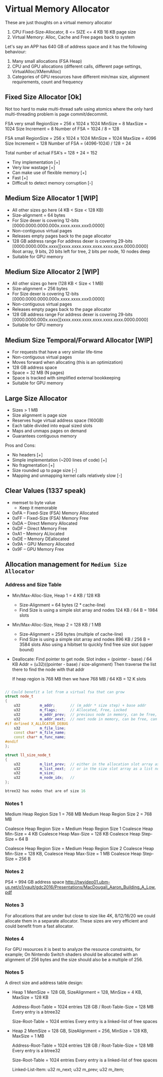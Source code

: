 # Virtual Memory Allocator

These are just thoughts on a virtual memory allocator

1. CPU Fixed-Size-Allocator, 8 <= SIZE <= 4 KB
   16 KB page size
2. Virtual Memory: Alloc, Cache and Free pages back to system

Let's say an APP has 640 GB of address space and it has the following behaviour:

1. Many small allocations (FSA Heap)
2. CPU and GPU allocations (different calls, different page settings, VirtualAlloc/XMemAlloc)
3. Categories of GPU resources have different min/max size, alignment requirements, count and frequency

## Fixed Size Allocator [Ok]

Not too hard to make multi-thread safe using atomics where the only hard multi-threading problem is page commit/decommit.

FSA very small
  RegionSize = 256 x 1024 x 1024
  MinSize = 8
  MaxSize = 1024
  Size Increment = 8
  Number of FSA = 1024 / 8 = 128

FSA small
  RegionSize = 256 x 1024 x 1024
  MinSize = 1024
  MaxSize = 4096
  Size Increment = 128
  Number of FSA = (4096-1024) / 128 = 24

Total number of actual FSA's = 128 + 24 = 152

- Tiny implementation [+]
- Very low wastage [+]
- Can make use of flexible memory [+]
- Fast [+]
- Difficult to detect memory corruption [-]

## Medium Size Allocator 1 [WIP]

- All other sizes go here (4 KB < Size < 128 KB)
- Size-alignment = 64 bytes
- For Size dexer is covering 12-bits [0000.0000.0000.000x.xxxx.xxxx.xxx0.0000]
- Non-contiguous virtual pages
- Releases empty pages back to the page allocator
- 128 GB address range
  For address dexer is covering 29-bits [0000.0000.000x.xxxx][xxxx.xxxx.xxxx.xxxx.xxxx.xxxx.0000.0000]
  Root array, 9 bits, 20 bits left for tree, 2 bits per node, 10 nodes deep
- Suitable for GPU memory

## Medium Size Allocator 2 [WIP]

- All other sizes go here (128 KB < Size < 1 MB)
- Size-alignment = 256 bytes
- For Size dexer is covering 12-bits [0000.0000.0000.000x.xxxx.xxxx.xxx0.0000]
- Non-contiguous virtual pages
- Releases empty pages back to the page allocator
- 128 GB address range
  For address dexer is covering 29-bits [0000.0000.000x.xxxx][xxxx.xxxx.xxxx.xxxx.xxxx.xxxx.0000.0000]
- Suitable for GPU memory


## Medium Size Temporal/Forward Allocator [WIP]

- For requests that have a very similar life-time
- Non-contiguous virtual pages
- Moves forward when allocating (this is an optimization)
- 128 GB address space
- Space = 32 MB (N pages)
- Space is tracked with simplified external bookkeeping
- Suitable for GPU memory

## Large Size Allocator

- Sizes > 1 MB                                                                                             
- Size alignment is page size
- Reserves huge virtual address space (160GB)
- Each table divided into equal sized slots
- Maps and unmaps pages on demand
- Guarantees contiguous memory

Pros and Cons:

- No headers [+]
- Simple implementation (~200 lines of code) [+]
- No fragmentation [+]
- Size rounded up to page size [-]
- Mapping and unmapping kernel calls relatively slow [-]

## Clear Values (1337 speak)

- memset to byte value
  - Keep it memorable
- 0xFA – Fixed-Size (FSA) Memory Allocated
- 0xFF – Fixed-Size (FSA) Memory Free
- 0xDA – Direct Memory Allocated
- 0xDF – Direct Memory Free
- 0xA1 – Memory ALlocated
- 0xDE – Memory DEallocated
- 0x9A – GPU Memory Allocated
- 0x9F – GPU Memory Free

## Allocation management for `Medium Size Allocator`

### Address and Size Table

- Min/Max-Alloc-Size, Heap 1 =   4 KB / 128 KB
  - Size-Alignment = 64 bytes (2 * cache-line)
  - Find Size is using a simple slot array and nodes
    124 KB / 64 B = 1984 slots
- Min/Max-Alloc-Size, Heap 2 = 128 KB / 1   MB
  - Size-Alignment = 256 bytes (multiple of cache-line)
  - Find Size is using a simple slot array and nodes
    896 KB / 256 B = 3584 slots
    Also using a hibitset to quickly find free size slot (upper bound)

- Deallocate: Find pointer to get node.
  Slot index = (pointer - base) / 64 KB
  Addr = (u32)((pointer - base) / size-alignment)
  Then traverse the list there to find the node with that addr

  If heap region is 768 MB then we have 768 MB / 64 KB = 12 K slots

```C++

// Could benefit a lot from a virtual fsa that can grow
struct node_t
{
    u32         m_addr;       // (m_addr * size step) + base addr
    u32         m_flags;      // Allocated, Free, Locked
    u32         m_addr_prev;  // previous node in memory, can be free, can be allocated
    u32         m_addr_next;  // next node in memory, can be free, can be allocated
#if defined X_ALLOCATOR_DEBUG
    s32         m_file_line;
    const char* m_file_name;
    const char* m_func_name;
#endif
};

struct ll_size_node_t
{
    u32         m_list_prev;  // either in the allocation slot array as a list node
    u32         m_list_next;  // or in the size slot array as a list node
    u32         m_size;
    u32         m_node_idx;   //
};

btree32 has nodes that are of size 16

```

### Notes 1

Medium Heap Region Size 1 = 768 MB
Medium Heap Region Size 2 = 768 MB

Coalesce Heap Region Size = Medium Heap Region Size 1
Coalesce Heap Min-Size = 4 KB
Coalesce Heap Max-Size = 128 KB
Coalesce Heap Step-Size = 64 B

Coalesce Heap Region Size = Medium Heap Region Size 2
Coalesce Heap Min-Size = 128 KB,
Coalesce Heap Max-Size = 1 MB
Coalesce Heap Step-Size = 256 B

### Notes 2

PS4 = 994 GB address space
<http://twvideo01.ubm-us.net/o1/vault/gdc2016/Presentations/MacDougall_Aaron_Building_A_Low.pdf>

### Notes 3

For allocations that are under but close to size like 4K, 8/12/16/20 we could allocate them in a separate allocator. These sizes are very efficient and could benefit from a fast allocator.

### Notes 4

For GPU resources it is best to analyze the resource constraints, for example; On Nintendo Switch shaders should be allocated with an alignment of 256 bytes and the size should also be a multiple of 256.

### Notes 5

A direct size and address table design:

- Heap 1
  MemSize = 128 GB, SizeAlignment = 128, MinSize = 4 KB, MaxSize = 128 KB
  
  Address-Root-Table = 1024 entries
  128 GB / Root-Table-Size = 128 MB
  Every entry is a btree32

  Size-Root-Table = 1024 entries
  Every entry is a linked-list of free spaces

- Heap 2
  MemSize = 128 GB, SizeAlignment = 256, MinSize = 128 KB, MaxSize = 1 MB
  
  Address-Root-Table = 1024 entries
  128 GB / Root-Table-Size = 128 MB
  Every entry is a btree32

  Size-Root-Table = 1024 entries
  Every entry is a linked-list of free spaces

  Linked-List-Item:
  u32 m_next;
  u32 m_prev;
  u32 m_item;
